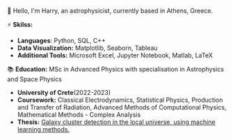 👋 Hello, I'm Harry, an astrophysicist, currently based in Athens, Greece.

:zap: **Skilss:**

* **Languages**: Python, SQL, C++
* **Data Visualization:** Matplotlib, Seaborn, Tableau
* **Additional Tools:** Microsoft Excel, Jupyter Notebook, Matlab, LaTeX

📚 **Education:** MSc in Advanced Physics with specialisation in Astrophysics and Space Physics

* **University of Crete**(2022-2023)
* **Coursework:** Classical Electrodynamics, Statistical Physics, Production and Transfer of Radiation, Advanced
  Methods of Computational Physics, Mathematical Methods - Complex Analysis
* **Thesis:** [Galaxy cluster detection in the local universe, using machine learning methods.](https://elocus.lib.uoc.gr//dlib/e/1/5/metadata-dlib-1698042506-220193-30897.tkl)
<!--
**psarakish/psarakish** is a ✨ _special_ ✨ repository because its `README.md` (this file) appears on your GitHub profile.

Here are some ideas to get you started:

- 🔭 I’m currently working on ...
- 🌱 I’m currently learning ...
- 👯 I’m looking to collaborate on ...
- 🤔 I’m looking for help with ...
- 💬 Ask me about ...
- 📫 How to reach me: ...
- 😄 Pronouns: ...
- ⚡ Fun fact: ...
-->
